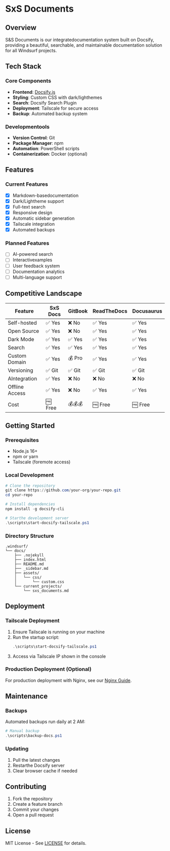 # SxS Documents

## Overview
S&S Documents is our integratedocumentation system built on Docsify, providing a beautiful, searchable, and maintainable documentation solution for all Windsurf projects.

## Tech Stack

### Core Components
- **Frontend**: [Docsify.js](https://docsify.js.org/)
- **Styling**: Custom CSS with dark/lighthemes
- **Search**: Docsify Search Plugin
- **Deployment**: Tailscale for secure access
- **Backup**: Automated backup system

### Developmentools
- **Version Control**: Git
- **Package Manager**: npm
- **Automation**: PowerShell scripts
- **Containerization**: Docker (optional)

## Features

### Current Features
- [x] Markdown-basedocumentation
- [x] Dark/Lightheme support
- [x] Full-text search
- [x] Responsive design
- [x] Automatic sidebar generation
- [x] Tailscale integration
- [x] Automated backups

### Planned Features
- [ ] AI-powered search
- [ ] Interactivexamples
- [ ] User feedback system
- [ ] Documentation analytics
- [ ] Multi-language support

## Competitive Landscape

| Feature               | SxS Docs | GitBook | ReadTheDocs | Docusaurus |
|----------------------|-----------|---------|-------------|------------|
| Self-hosted         | ✅ Yes    | ❌ No   | ✅ Yes      | ✅ Yes     |
| Open Source         | ✅ Yes    | ❌ No   | ✅ Yes      | ✅ Yes     |
| Dark Mode           | ✅ Yes    | ✅ Yes  | ✅ Yes      | ✅ Yes     |
| Search              | ✅ Yes    | ✅ Yes  | ✅ Yes      | ✅ Yes     |
| Custom Domain       | ✅ Yes    | 💰 Pro | ✅ Yes      | ✅ Yes     |
| Versioning          | ✅ Git    | ✅ Git  | ✅ Git      | ✅ Git     |
| AIntegration      | ✅ Yes    | ❌ No   | ❌ No       | ❌ No      |
| Offline Access      | ✅ Yes    | ❌ No   | ✅ Yes      | ✅ Yes     |
| Cost                | 🆓 Free   | 💰💰💰  | 🆓 Free     | 🆓 Free    |


## Getting Started

### Prerequisites
- Node.js 16+
- npm or yarn
- Tailscale (foremote access)


### Local Development
```powershell
# Clone the repository
git clone https://github.com/your-org/your-repo.git
cd your-repo

# Install dependencies
npm install -g docsify-cli

# Starthe development server
.\scripts\start-docsify-tailscale.ps1
```

### Directory Structure
```
.windsurf/
└── docs/
    ├── .nojekyll
    ├── index.html
    ├── README.md
    ├── _sidebar.md
    ├── assets/
    │   └── css/
    │       └── custom.css
    └── current_projects/
        └── sxs_documents.md
```

## Deployment

### Tailscale Deployment
1. Ensure Tailscale is running on your machine
2. Run the startup script:
   ```powershell
   .\scripts\start-docsify-tailscale.ps1
   ```
3. Access via Tailscale IP shown in the console

### Production Deployment (Optional)
For production deployment with Nginx, see our [Nginx Guide](./nginx_guide.md).

## Maintenance

### Backups
Automated backups run daily at 2 AM:
```powershell
# Manual backup
.\scripts\backup-docs.ps1
```

### Updating
1. Pull the latest changes
2. Restarthe Docsify server
3. Clear browser cache if needed

## Contributing
1. Fork the repository
2. Create a feature branch
3. Commit your changes
4. Open a pull request

## License
MIT License - See [LICENSE](../LICENSE) for details.



